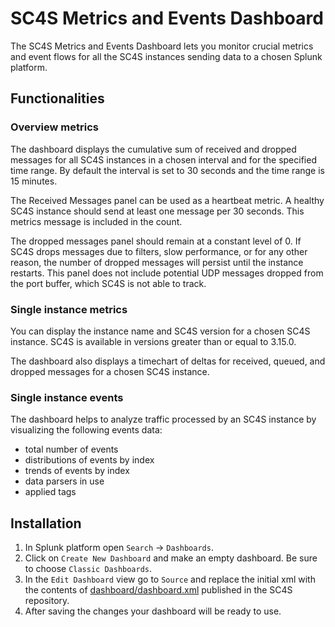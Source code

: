 # SC4S Metrics and Events Dashboard
The SC4S Metrics and Events Dashboard lets you monitor crucial metrics and event flows for all the SC4S instances sending data to a chosen Splunk platform.


## Functionalities

### Overview metrics
The dashboard displays the cumulative sum of received and dropped messages for all SC4S instances in a chosen interval and for the specified time range. By default the interval is set to 30 seconds and the time range is 15 minutes.

The Received Messages panel can be used as a heartbeat metric. A healthy SC4S instance should send at least one message per 30 seconds. This metrics message is included in the count.

The dropped messages panel should remain at a constant level of 0. If SC4S drops messages due to filters, slow performance, or for any other reason, the number of dropped messages will persist until the instance restarts. This panel does not include potential UDP messages dropped from the port buffer, which SC4S is not able to track.

### Single instance metrics
You can display the instance name and SC4S version for a chosen SC4S instance.
SC4S is available in versions greater than or equal to 3.15.0.

The dashboard also displays a timechart of deltas for received, queued, and dropped messages for a chosen SC4S instance.

### Single instance events
The dashboard helps to analyze traffic processed by an SC4S instance by visualizing the following events data:

- total number of events
- distributions of events by index
- trends of events by index
- data parsers in use
- applied tags

## Installation
1. In Splunk platform open `Search` -> `Dashboards`.  
2. Click on `Create New Dashboard` and make an empty dashboard. Be sure to choose `Classic Dashboards`.
3. In the `Edit Dashboard` view go to `Source` and replace the initial xml with the contents of [dashboard/dashboard.xml](https://github.com/splunk/splunk-connect-for-syslog/blob/sc4s_dashboard_110/dashboard/dashboard.xml) published in the SC4S repository.
4. After saving the changes your dashboard will be ready to use.